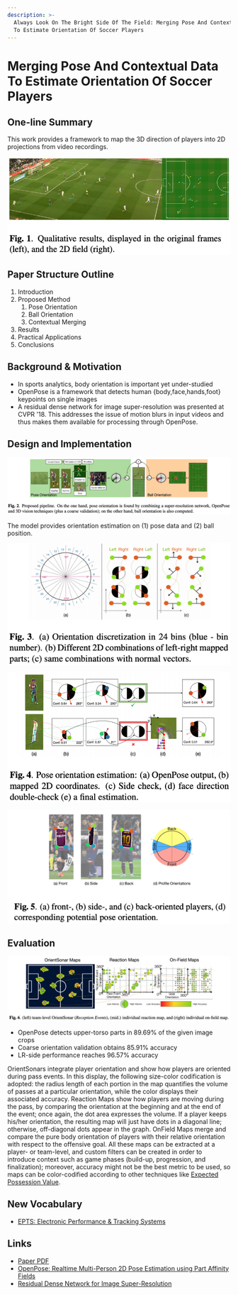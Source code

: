 ```yaml
---
description: >-
  Always Look On The Bright Side Of The Field: Merging Pose And Contextual Data
  To Estimate Orientation Of Soccer Players
---
```


# Merging Pose And Contextual Data To Estimate Orientation Of Soccer Players

## One-line Summary

This work provides a framework to map the 3D direction of players into 2D projections from video recordings.

![](../../.gitbook/assets/screen-shot-2021-01-06-at-12.47.59-am.png)

## Paper Structure Outline

1. Introduction
2. Proposed Method
   1. Pose Orientation
   2. Ball Orientation
   3. Contextual Merging
3. Results
4. Practical Applications
5. Conclusions

## Background & Motivation

* In sports analytics, body orientation is important yet under-studied
* OpenPose is a framework that detects human {body,face,hands,foot} keypoints on single images
* A residual dense network for image super-resolution was presented at CVPR '18. This addresses the issue of motion blurs in input videos and thus makes them available for processing through OpenPose.

## Design and Implementation

![The overall pipeline](../../.gitbook/assets/screen-shot-2021-01-06-at-12.49.20-am.png)

The model provides orientation estimation on \(1\) pose data and \(2\) ball position.

![Orientations are classified into bins that represent general directions](../../.gitbook/assets/screen-shot-2021-01-06-at-12.55.05-am.png)

![The process of angle estimation](../../.gitbook/assets/screen-shot-2021-01-06-at-12.55.54-am.png)

![Coarse orientation validation is performed as the triple-check in case OpenPose goes wrong. This is done via an SVM that classifies three types of coarse orientations.](../../.gitbook/assets/screen-shot-2021-01-06-at-12.58.29-am.png)

## Evaluation

![Pass/reception event: the exact moment in which the passer kicks the ball/the player receives the ball](../../.gitbook/assets/screen-shot-2021-01-06-at-1.05.06-am.png)

* OpenPose detects upper-torso parts in 89.69% of the given image crops
* Coarse orientation validation obtains 85.91% accuracy
* LR-side performance reaches 96.57% accuracy

OrientSonars integrate player orientation and show how players are oriented during pass events. In this display, the following size-color codification is adopted: the radius length of each portion in the map quantifies the volume of passes at a particular orientation, while the color displays their associated accuracy. Reaction Maps show how players are moving during the pass, by comparing the orientation at the beginning and at the end of the event; once again, the dot area expresses the volume. If a player keeps his/her orientation, the resulting map will just have dots in a diagonal line; otherwise, off-diagonal dots appear in the graph. OnField Maps merge and compare the pure body orientation of players with their relative orientation with respect to the offensive goal. All these maps can be extracted at a player- or team-level, and custom filters can be created in order to introduce context such as game phases \(build-up, progression, and finalization\); moreover, accuracy might not be the best metric to be used, so maps can be color-codified according to other techniques like [Expected Possession Value](../drafts/decomposing-the-immeasurable-sport-a-deep-learning-expected-possession-value-framework-for-soccer.md).

## New Vocabulary

* [EPTS: Electronic Performance & Tracking Systems](https://www.youtube.com/watch?v=Jmn5dfZX1u4&feature=emb_title&ab_channel=FIFATV)

## Links

* [Paper PDF](https://arxiv.org/pdf/2003.00943.pdf)
* [OpenPose: Realtime Multi-Person 2D Pose Estimation using Part Affinity Fields](https://arxiv.org/abs/1812.08008)
* [Residual Dense Network for Image Super-Resolution](https://arxiv.org/pdf/1802.08797.pdf)

